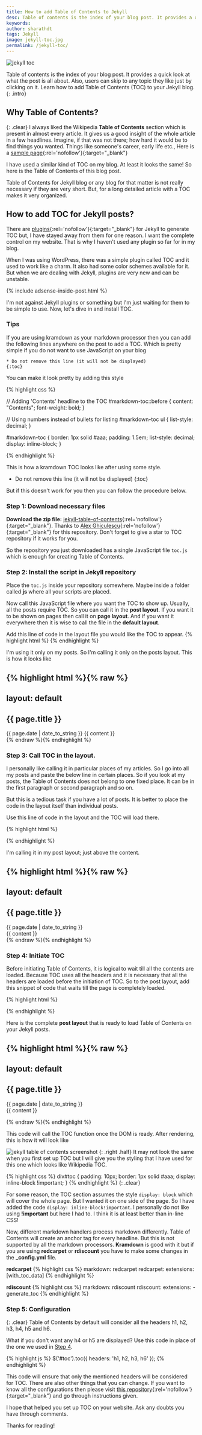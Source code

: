 ```yaml
---
title: How to add Table of Contents to Jekyll
desc: Table of contents is the index of your blog post. It provides a quick look at what the article is all about. Also, users can skip to any topic they like just by clicking on it. Learn how to add Table of Contents (TOC) to your Jekyll blog.
keywords: 
author: sharathdt
tags: Jekyll  
image: jekyll-toc.jpg
permalink: /jekyll-toc/
---
```


<img alt="jekyll toc" title="table of contents jekyll" itemprop="thumbnailUrl" class="left half noborder" src="/thumbs/jekyll-toc.jpg">

<i class="fa fa-quote-left fa-3x fa-pull-left fa-border"></i>Table of contents is the index of your blog post. It provides a quick look at what the post is all about. Also, users can skip to any topic they like just by clicking on it. Learn how to add Table of Contents (TOC) to your Jekyll blog.
{: .intro}


## Why Table of Contents?
{: .clear}
I always liked the Wikipedia **Table of Contents** section which is present in almost every article. It gives us a good insight of the whole article in a few headlines. Imagine, if that was not there; how hard it would be to find things you wanted. Things like someone's career, early life etc., Here is a [sample page](https://en.wikipedia.org/wiki/Kannada){:rel='nofollow'}{:target="_blank"}

I have used a similar kind of TOC on my blog. At least it looks the same! So here is the Table of Contents of this blog post.

<div id="toc" class="clear"></div>

Table of Contents for Jekyll blog or any blog for that matter is not really necessary if they are very short. But, for a long detailed article with a TOC makes it very organized.

## How to add TOC for Jekyll posts?

There are [plugins](https://jekyllrb.com/docs/plugins/){:rel='nofollow'}{:target="_blank"} for Jekyll to generate TOC but, I have stayed away from them for one reason. I want the complete control on my website. That is why I haven't used any plugin so far for in my blog.

When I was using WordPress, there was a simple plugin called TOC and it used to work like a charm. It also had some color schemes available for it. But when we are dealing with Jekyll, plugins are very new and can be unstable.

{% include adsense-inside-post.html %}

I'm not against Jekyll plugins or something but I'm just waiting for them to be simple to use. Now, let's dive in and install TOC.


<div class="tips">
<h3>Tips</h3>
<p>If you are using kramdown as your markdown processor then you can add the following lines anywhere on the post to add a TOC. Which is pretty simple if you do not want to use JavaScript on your blog
<code><pre>* Do not remove this line (it will not be displayed)
{:toc}</pre></code></p>
</div>

You can make it look pretty by adding this style

{% highlight css %}

// Adding 'Contents' headline to the TOC
#markdown-toc::before {
    content: "Contents";
    font-weight: bold;
}


// Using numbers instead of bullets for listing
#markdown-toc ul {
    list-style: decimal;
}

#markdown-toc {
    border: 1px solid #aaa;
    padding: 1.5em;
    list-style: decimal;
    display: inline-block;
}

{% endhighlight %}


<style>

#markdown-toc::before {
    content: "Contents";
    font-weight: bold;
}

#markdown-toc ul {
    list-style: decimal;
}

#markdown-toc {
    border: 1px solid #aaa;
    padding: 1.5em;
    list-style: decimal;
    display: inline-block;
}


</style>

This is how a kramdown TOC looks like after using some style.


* Do not remove this line (it will not be displayed)
{:toc}


But if this doesn't work for you then you can follow the procedure below.


### Step 1: Download necessary files

**Download the zip file:** [jekyll-table-of-contents](https://github.com/ghiculescu/jekyll-table-of-contents/archive/master.zip){:rel='nofollow'}{:target="_blank"}. Thanks to [Alex Ghiculescu](https://github.com/ghiculescu){:rel='nofollow'}{:target="_blank"} for this repository. Don't forget to give a star to TOC repository if it works for you.

So the repository you just downloaded has a single JavaScript file ```toc.js``` which is enough for creating Table of Contents.

### Step 2: Install the script in Jekyll repository

Place the ```toc.js``` inside your repository somewhere. Maybe inside a folder called **js** where all your scripts are placed.

Now call this JavaScript file where you want the TOC to show up. Usually, all the posts require TOC. So you can call it in the **post layout**. If you want it to be shown on pages then call it on **page layout**. And if you want it everywhere then it is wise to call the file in the **default layout**.

Add this line of code in the layout file you would like the TOC to appear. 
{% highlight html %}
<sript src="/path/to/toc.js"></sript>
{% endhighlight %}

I'm using it only on my posts. So I'm calling it only on the posts layout. This is how it looks like

{% highlight html %}{% raw %}
---
layout: default
---
<sript src="/path/to/toc.js"></sript>
<article class="post">
  <h1 class="post-title note info">{{ page.title }}</h1>
  <time datetime="{{ page.date | date_to_xmlschema }}" class="post-date">{{ page.date | date_to_string }}</time>
  {{ content }}
</article>
{% endraw %}{% endhighlight %}


### Step 3: Call TOC in the layout.

I personally like calling it in particular places of my articles. So I go into all my posts and paste the below line in certain places. So if you look at my posts, the Table of Contents does not belong to one fixed place. It can be in the first paragraph or second paragraph and so on.

But this is a tedious task if you have a lot of posts. It is better to place the code in the layout itself than individual posts.

Use this line of code in the layout and the TOC will load there.

{% highlight html %}
<div id="toc"></div>
{% endhighlight %}

I'm calling it in my post layout; just above the content.

{% highlight html %}{% raw %}
---
layout: default
---
<sript src="/path/to/toc.js"></sript>
<article class="post">
  <h1 class="post-title note info">{{ page.title }}</h1>
  <time datetime="{{ page.date | date_to_xmlschema }}" class="post-date">{{ page.date | date_to_string }}</time>
  <div id="toc"></div>
  {{ content }}
</article>
{% endraw %}{% endhighlight %}


### Step 4: Initiate TOC

Before initiating Table of Contents, it is logical to wait till all the contents are loaded. Because TOC uses all the headers and it is necessary that all the headers are loaded before the initiation of TOC. So to the post layout, add this snippet of code that waits till the page is completely loaded.

{% highlight html %}
<script type="text/javascript">
$(document).ready(function() {
    $('#toc').toc();
});
</script>
{% endhighlight %}

Here is the complete **post layout** that is ready to load Table of Contents on your Jekyll posts.

{% highlight html %}{% raw %}
---
layout: default
---
<sript src="/path/to/toc.js"></sript>
<article class="post">
  <h1 class="post-title note info">{{ page.title }}</h1>
  <time datetime="{{ page.date | date_to_xmlschema }}" class="post-date">{{ page.date | date_to_string }}</time>
  <div id="toc"></div>
  {{ content }}
</article>

<script type="text/javascript">
$(document).ready(function() {
    $('#toc').toc();
});
</script>

{% endraw %}{% endhighlight %}



This code will call the TOC function once the DOM is ready. After rendering, this is how it will look like

![jekyll table of contents screenshot](/images/jekyll-table-of-contents-screenshot.jpg)
{: .right .half}
It may not look the same when you first set up TOC but I will give you the styling that I have used for this one which looks like Wikipedia TOC.

{% highlight css %}
div#toc {
    padding: 10px;
    border: 1px solid #aaa;
    display: inline-block !important;
}
{% endhighlight %}
{: .clear}

For some reason, the TOC section assumes the style ```display: block``` which will cover the whole page. But I wanted it on one side of the page. So I have added the code ```display: inline-block!important```. I personally do not like using **!important** but here I had to. I think it is at least better than in-line CSS!

Now, different markdown handlers process markdown differently. Table of Contents will create an anchor tag for every headline. But this is not supported by all the markdown processors. **Kramdown** is good with it but if you are using **redcarpet** or **rdiscount** you have to make some changes in the **_config.yml** file.

**redcarpet**
{% highlight css %}
markdown: redcarpet
redcarpet:
    extensions: [with_toc_data]
{% endhighlight %}


**rdiscount**
{% highlight css %}
markdown: rdiscount
rdiscount:
    extensions:
      - generate_toc
{% endhighlight %}


### Step 5: Configuration
{: .clear}
Table of Contents by default will consider all the headers h1, h2, h3, h4, h5 and h6.

What if you don't want any h4 or h5 are displayed? Use this code in place of the one we used in [Step 4](#step-4-initiate-toc).

{% highlight js %}
$('#toc').toc({ headers: 'h1, h2, h3, h6' });
{% endhighlight %}

This code will ensure that only the mentioned headers will be considered for TOC. There are also other things that you can change. If you want to know all the configurations then please visit [this repository](https://github.com/ghiculescu/jekyll-table-of-contents){:rel='nofollow'}{:target="_blank"} and go through instructions given.

I hope that helped you set up TOC on your website. Ask any doubts you have through comments.

Thanks for reading!
